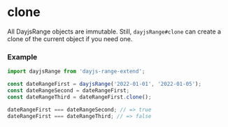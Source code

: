 # clone
All DayjsRange objects are immutable. Still, `dayjsRange#clone` can create a clone of the current object if you need one.

### Example
```ts
import dayjsRange from 'dayjs-range-extend';

const dateRangeFirst = dayjsRange('2022-01-01', '2022-01-05');
const dateRangeSecond = dateRangeFirst;
const dateRangeThird = dateRangeFirst.clone();

dateRangeFirst === dateRangeSecond; // => true
dateRangeFirst === dateRangeThird; // => false
```

